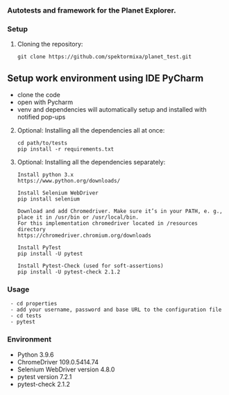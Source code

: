 ### Autotests and framework for the Planet Explorer.

### Setup

 1. Cloning the repository:

    ```shell
    git clone https://github.com/spektormixa/planet_test.git
    ```

## Setup work environment using IDE PyCharm
* clone the code
* open with Pycharm
* venv and dependencies will automatically setup and installed with notified pop-ups


2. Optional: Installing all the dependencies all at once:

    ```shell
    cd path/to/tests
    pip install -r requirements.txt
    ```

3.  Optional: Installing all the dependencies separately:

    ```shell
    Install python 3.x
    https://www.python.org/downloads/
    
    Install Selenium WebDriver
    pip install selenium
    
    Download and add Chromedriver. Make sure it’s in your PATH, e. g., place it in /usr/bin or /usr/local/bin.
    For this implementation chromedriver located in /resources directory
    https://chromedriver.chromium.org/downloads
    
    Install PyTest
    pip install -U pytest
    
    Install Pytest-Check (used for soft-assertions)
    pip install -U pytest-check 2.1.2
    ```


### Usage
```shell
 - cd properties
 - add your username, password and base URL to the configuration file
 - cd tests
 - pytest
 ```


### Environment

- Python 3.9.6
- ChromeDriver 109.0.5414.74
- Selenium WebDriver version 4.8.0
- pytest version 7.2.1
- pytest-check 2.1.2
